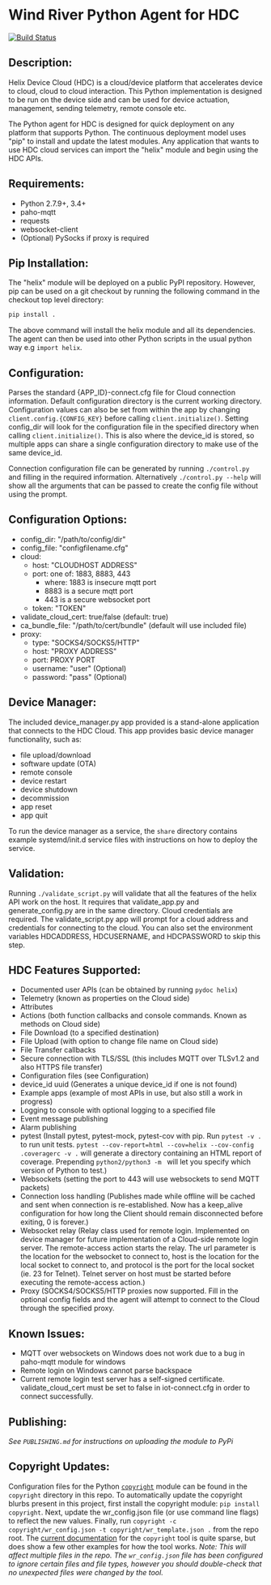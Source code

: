 Wind River Python Agent for HDC
===============================
[![Build Status](https://travis-ci.com/Wind-River/hdc-python.png?token=yc4Y8jiCm8qEF3kCTkqZ&branch=master)](https://travis-ci.com/Wind-River/hdc-python)

Description:
------------
Helix Device Cloud (HDC) is a cloud/device platform that accelerates
device to cloud, cloud to cloud interaction.  This Python
implementation is designed to be run on the device side and can be
used for device actuation, management, sending telemetry, remote
console etc.

The Python agent for HDC is designed for quick deployment on any
platform that supports Python.  The continuous deployment model uses
"pip" to install and update the latest modules.  Any application that
wants to use HDC cloud services can import the "helix" module and
begin using the HDC APIs.

Requirements:
-------------
- Python 2.7.9+, 3.4+
- paho-mqtt
- requests
- websocket-client
- (Optional) PySocks if proxy is required

Pip Installation:
-----------------
The "helix" module will be deployed on a public PyPI repository.
However, pip can be used on a git checkout by running  the following
command in the checkout top level directory:
```sh
pip install .
```

The above command will install the helix module and all its dependencies. The
agent can then be used into other Python scripts in the usual python
way e.g `import helix`.

Configuration:
--------------
Parses the standard {APP_ID}-connect.cfg file for Cloud connection information.
Default configuration directory is the current working directory. Configuration
values can also be set from within the app by changing
`client.config.{CONFIG_KEY}` before calling `client.initialize()`. Setting
config_dir will look for the configuration file in the specified directory when
calling `client.initialize()`. This is also where the device_id is stored, so
multiple apps can share a single configuration directory to make use of the same
device_id.

Connection configuration file can be generated by running `./control.py` and
filling in the required information. Alternatively `./control.py --help` will
show all the arguments that can be passed to create the config file without
using the prompt.

Configuration Options:
----------------------
- config_dir: "/path/to/config/dir"
- config_file: "configfilename.cfg"
- cloud:
  - host: "CLOUDHOST ADDRESS"
  - port: one of: 1883, 8883, 443
    - where: 1883 is insecure mqtt port
    - 8883 is a secure mqtt port
    - 443 is a secure websocket port
  - token: "TOKEN"
- validate_cloud_cert: true/false (default: true)
- ca_bundle_file: "/path/to/cert/bundle" (default will use included file)
- proxy:
  - type: "SOCKS4/SOCKS5/HTTP"
  - host: "PROXY ADDRESS"
  - port: PROXY PORT
  - username: "user"  (Optional)
  - password: "pass"  (Optional)

Device Manager:
---------------
The included device_manager.py app provided is a stand-alone
application that connects to the HDC Cloud.  This app provides basic
device manager functionality, such as:
  - file upload/download
  - software update (OTA)
  - remote console
  - device restart
  - device shutdown
  - decommission
  - app reset
  - app quit

To run the device manager as a service, the `share` directory contains
example systemd/init.d service files with instructions on how to
deploy the service.

Validation:
-----------
Running `./validate_script.py` will validate that all the features of
the helix API work on the host. It requires that validate_app.py and
generate_config.py are in the same directory. Cloud credentials are
required.  The validate_script.py app will prompt for a cloud address
and credentials for connecting to the cloud. You can also set the
environment variables HDCADDRESS, HDCUSERNAME, and HDCPASSWORD to skip
this step.


HDC Features Supported:
-----------------------
- Documented user APIs (can be obtained by running `pydoc helix`)
- Telemetry (known as properties on the Cloud side)
- Attributes
- Actions (both function callbacks and console commands. Known as methods on
  Cloud side)
- File Download (to a specified destination)
- File Upload (with option to change file name on Cloud side)
- File Transfer callbacks
- Secure connection with TLS/SSL (this includes MQTT over TLSv1.2 and also HTTPS
  file transfer)
- Configuration files (see Configuration)
- device_id uuid (Generates a unique device_id if one is not found)
- Example apps (example of most APIs in use, but also still a work in progress)
- Logging to console with optional logging to a specified file
- Event message publishing
- Alarm publishing
- pytest (Install pytest, pytest-mock, pytest-cov with pip. Run `pytest -v .` to
  run unit tests.  `pytest --cov-report=html --cov=helix --cov-config 
  .coveragerc -v .` will generate a directory containing an HTML report of 
  coverage. Prepending `python2/python3 -m ` will let you specify which version
  of Python to test.)
- Websockets (setting the port to 443 will use websockets to send MQTT packets)
- Connection loss handling (Publishes made while offline will be cached and sent
  when connection is re-established. Now has a keep_alive configuration for how
  long the Client should remain disconnected before exiting, 0 is forever.)
- Websocket relay (Relay class used for remote login. Implemented on device
  manager for future implementation of a Cloud-side remote login server. The
  remote-access action starts the relay. The url parameter is the location for
  the websocket to connect to, host is the location for the local socket to
  connect to, and protocol is the port for the local socket (ie. 23 for Telnet).
  Telnet server on host must be started before executing the remote-access
  action.)
- Proxy (SOCKS4/SOCKS5/HTTP proxies now supported. Fill in the optional config
  fields and the agent will attempt to connect to the Cloud through the
  specified proxy.

Known Issues:
-------------
- MQTT over websockets on Windows does not work due to a bug in
  paho-mqtt module for windows
- Remote login on Windows cannot parse backspace
- Current remote login test server has a self-signed certificate.
  validate_cloud_cert must be set to false in iot-connect.cfg in order to
  connect successfully.

Publishing:
-----------
*See `PUBLISHING.md` for instructions on uploading the module to PyPi*

Copyright Updates:
------------------
Configuration files for the Python [`copyright`](https://github.com/rsmz/copyright) module can be found in the
`copyright` directory in this repo. To automatically update the copyright
blurbs present in this project, first install the copyright module:
`pip install copyright`. Next, update the wr_config.json file (or use command
line flags) to reflect the new values. Finally, run `copyright -c
copyright/wr_config.json -t copyright/wr_template.json .` from the repo root.
The [current documentation](https://github.com/rsmz/copyright) for the `copyright` tool is quite sparse, but does show a few other examples for how the
tool works.
*Note: This will affect multiple files in the repo. The `wr_config.json` file
has been configured to ignore certain files and file types, however you should
double-check that no unexpected files were changed by the tool.*
